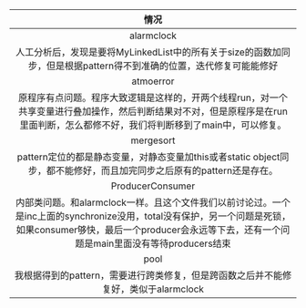 |                    情况                    |
| :--------------------------------------: |
|                alarmclock                |
| 人工分析后，发现是要将MyLinkedList中的所有关于size的函数加同步，但是根据pattern得不到准确的位置，迭代修复可能能修好 |
|                atmoerror                 |
| 原程序有点问题。程序大致逻辑是这样的，开两个线程run，对一个共享变量进行叠加操作，然后判断结果对不对，但是原程序是在run里面判断，怎么都修不好，我们将判断移到了main中，可以修复。 |
|                mergesort                 |
| pattern定位的都是静态变量，对静态变量加this或者static object同步，都不能修好，而且加完同步之后原有的pattern还是存在。 |
|             ProducerConsumer             |
| 内部类问题。和alarmclock一样。且这个文件我们以前讨论过。一个是inc上面的synchronize没用，total没有保护，另一个问题是死锁，如果consumer够快，最后一个producer会永远等下去，还有一个问题是main里面没有等待producers结束 |
|                   pool                   |
| 我根据得到的pattern，需要进行跨类修复，但是跨函数之后并不能修复好，类似于alarmclock |

